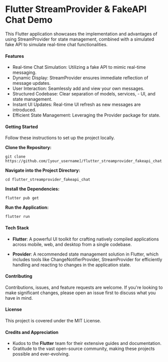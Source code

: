 # Flutter StreamProvider & FakeAPI Chat Demo

This Flutter application showcases the implementation and advantages of using StreamProvider for state management, combined with a simulated fake API to simulate real-time chat functionalities.

#### Features
- Real-time Chat Simulation: Utilizing a fake API to mimic real-time messaging.
- Dynamic Display: StreamProvider ensures immediate reflection of message updates.
- User Interaction: Seamlessly add and view your own messages.
- Structured Codebase: Clear separation of models, services, - UI, and state management.
- Instant UI Updates: Real-time UI refresh as new messages are introduced.
- Efficient State Management: Leveraging the Provider package for state.

#### Getting Started
Follow these instructions to set up the project locally.

**Clone the Repository:**

    git clone https://github.com/[your_username]/flutter_streamprovider_fakeapi_chat.git

**Navigate into the Project Directory:**

    cd flutter_streamprovider_fakeapi_chat

**Install the Dependencies:**

    flutter pub get

**Run the Application:**

    flutter run

#### Tech Stack
- **Flutter**: A powerful UI toolkit for crafting natively compiled applications across mobile, web, and desktop from a single codebase.
  
- **Provider**: A recommended state management solution in Flutter, which includes tools like ChangeNotifierProvider, StreamProvider for efficiently handling and reacting to changes in the application state.

#### Contributing
Contributions, issues, and feature requests are welcome. If you're looking to make significant changes, please open an issue first to discuss what you have in mind.

#### License
This project is covered under the MIT License.

#### Credits and Appreciation
- Kudos to the **Flutter** team for their extensive guides and documentation.
- Gratitude to the vast open-source community, making these projects possible and ever-evolving.

